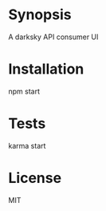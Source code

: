 # Synopsis

A darksky API consumer UI

# Installation

npm start

# Tests

karma start

# License

MIT